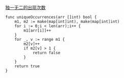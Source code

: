 [独一无二的出现次数](https://leetcode-cn.com/problems/unique-number-of-occurrences/)

```golang
func uniqueOccurrences(arr []int) bool {
    m1, m2 := make(map[int]int), make(map[int]int)
    for i := 0;i < len(arr);i++ {
        m1[arr[i]]++
    }
    for _, v := range m1 {
        m2[v]++
        if m2[v] > 1 {
            return false
        }
    }
    return true
}
```
